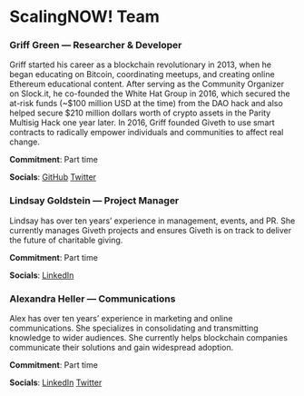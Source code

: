 # ScalingNOW! Team

### Griff Green — Researcher & Developer

Griff started his career as a blockchain revolutionary in 2013, when he began educating on Bitcoin, coordinating meetups, and creating online Ethereum educational content. After serving as the Community Organizer on Slock.it, he co-founded the White Hat Group in 2016, which secured the at-risk funds (~$100 million USD at the time) from the DAO hack and also helped secure $210 million dollars worth of crypto assets in the Parity Multisig Hack one year later. In 2016, Griff founded Giveth to use smart contracts to radically empower individuals and communities to affect real change.

**Commitment**: Part time

**Socials**: [GitHub](https://github.com/GriffGreen) [Twitter](https://twitter.com/thegrifft)


### Lindsay Goldstein — Project Manager
Lindsay has over ten years’ experience in management, events, and PR. She currently manages Giveth projects and ensures Giveth is on track to deliver the future of charitable giving. 

**Commitment**: Part time

**Socials**: [LinkedIn](https://www.linkedin.com/in/lindsay-goldstein-29b9761b/) 


### Alexandra Heller — Communications

Alex has over ten years’ experience in marketing and online communications. She specializes in consolidating and transmitting knowledge to wider audiences. She currently helps blockchain companies communicate their solutions and gain widespread adoption. 

**Commitment**: Part time

**Socials**: [LinkedIn](https://www.linkedin.com/in/alexandraheller/) [Twitter](https://twitter.com/a13xndra)